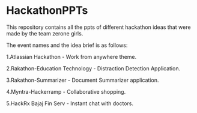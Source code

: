 # HackathonPPTs
This repository contains all the ppts of different hackathon ideas that were made by the team zerone girls.

The event names and the idea brief is as follows:

1.Atlassian Hackathon - Work from anywhere theme.

2.Rakathon-Education Technology - Distraction Detection Application.

3.Rakathon-Summarizer - Document Summarizer application.

4.Myntra-Hackerramp - Collaborative shopping.

5.HackRx Bajaj Fin Serv - Instant chat with doctors.

